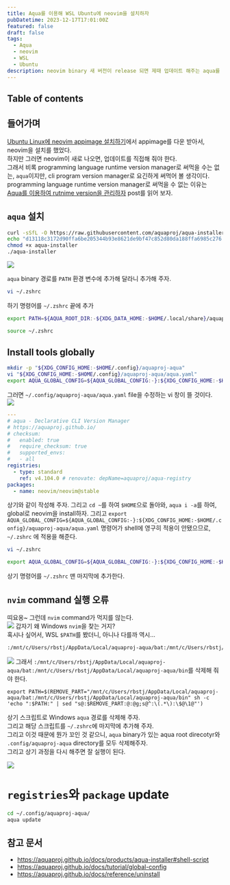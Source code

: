```yaml
---
title: Aqua를 이용해 WSL Ubuntu에 neovim을 설치하자
pubDatetime: 2023-12-17T17:01:00Z
featured: false
draft: false
tags:
  - Aqua
  - neovim
  - WSL
  - Ubuntu
description: neovim binary 새 버전이 release 되면 제때 업데이트 해주는 aqua를 이용하자
---
```


## Table of contents

## 들어가며

[Ubuntu Linux에 neovim appimage 설치하기](install-neovim-appimage-on-ubuntu.md)에서 appimage를 다운 받아서, neovim을 설치를 했었다.  
하지만 그러면 neovim이 새로 나오면, 업데이트를 직접해 줘야 한다.  
그래서 비록 programming language runtime version manager로 써먹을 수는 없는, `aqua`이지만, cli program version manager로 요긴하게 써먹어 볼 생각이다.  
programming language runtime version manager로 써먹을 수 없는 이유는 [Aqua를 이용하여 rutnime version을 관리하자](manage-cli-program-version-using-aqua-proj.md) post를 읽어 보자.

## `aqua` 설치

```zsh
curl -sSfL -O https://raw.githubusercontent.com/aquaproj/aqua-installer/v2.2.0/aqua-installer
echo "d13118c3172d90ffa6be205344b93e8621de9bf47c852d80da188ffa6985c276 aqua-installer" | sha256sum -c
chmod +x aqua-installer
./aqua-installer
```

![](https://res.cloudinary.com/gyunseo-blog/image/upload/f_auto/v1702800323/image_etncon.png)

`aqua` binary 경로를 `PATH` 환경 변수에 추가해 달라니 추가해 주자.

```zsh
vi ~/.zshrc
```

하기 명령어를 `~/.zshrc` 끝에 추가

```zsh
export PATH=${AQUA_ROOT_DIR:-${XDG_DATA_HOME:-$HOME/.local/share}/aquaproj-aqua}/bin:$PATH
```

```zsh
source ~/.zshrc
```

## Install tools globally

```zsh
mkdir -p "${XDG_CONFIG_HOME:-$HOME/.config}/aquaproj-aqua"
vi "${XDG_CONFIG_HOME:-$HOME/.config}/aquaproj-aqua/aqua.yaml"
export AQUA_GLOBAL_CONFIG=${AQUA_GLOBAL_CONFIG:-}:${XDG_CONFIG_HOME:-$HOME/.config}/aquaproj-aqua/aqua.yaml
```

그러면
`~/.config/aquaproj-aqua/aqua.yaml` file을 수정하는 vi 창이 뜰 것이다.  
![](https://res.cloudinary.com/gyunseo-blog/image/upload/f_auto/v1702800454/image_vuvrvy.png)

```yaml
---
# aqua - Declarative CLI Version Manager
# https://aquaproj.github.io/
# checksum:
#   enabled: true
#   require_checksum: true
#   supported_envs:
#   - all
registries:
  - type: standard
    ref: v4.104.0 # renovate: depName=aquaproj/aqua-registry
packages:
  - name: neovim/neovim@stable
```

상기와 같이 작성해 주자.
그리고 `cd ~`를 하여 `$HOME`으로 돌아와, `aqua i -a`를 하여, global로 neovim을 install하자.
그리고
`export AQUA_GLOBAL_CONFIG=${AQUA_GLOBAL_CONFIG:-}:${XDG_CONFIG_HOME:-$HOME/.config}/aquaproj-aqua/aqua.yaml` 명령어가 shell에 영구히 적용이 안됐으므로, `~/.zshrc` 에 적용을 해준다.

```zsh
vi ~/.zshrc
```

```zsh
export AQUA_GLOBAL_CONFIG=${AQUA_GLOBAL_CONFIG:-}:${XDG_CONFIG_HOME:-$HOME/.config}/aquaproj-aqua/aqua.yaml
```

상기 명령어를 `~/.zshrc` 맨 마지막에 추가한다.

## `nvim` command 실행 오류

띠요옹~ 그런데 `nvim` command가 먹지를 않는다.  
![](https://res.cloudinary.com/gyunseo-blog/image/upload/f_auto/v1702800998/image_xae4fs.png)
갑자기 왜 Windows `nvim`을 찾는 거지?  
혹시나 싶어서, WSL `$PATH`를 봤더니, 아니나 다를까 역시...

```zsh
:/mnt/c/Users/rbstj/AppData/Local/aquaproj-aqua/bat:/mnt/c/Users/rbstj/AppData/Local/aquaproj-aqua/bin
```

![](https://res.cloudinary.com/gyunseo-blog/image/upload/f_auto/v1702801045/image_vrysie.png)
그래서 `:/mnt/c/Users/rbstj/AppData/Local/aquaproj-aqua/bat:/mnt/c/Users/rbstj/AppData/Local/aquaproj-aqua/bin`를 삭제해 줘야 한다.

```
export PATH=$(REMOVE_PART="/mnt/c/Users/rbstj/AppData/Local/aquaproj-aqua/bat:/mnt/c/Users/rbstj/AppData/Local/aquaproj-aqua/bin" sh -c 'echo ":$PATH:" | sed "s@:$REMOVE_PART:@:@g;s@^:\(.*\):\$@\1@"')
```

상기 스크립트로 Windows `aqua` 경로를 삭제해 주자.  
그리고 해당 스크립트를 `~/.zshrc`에 마지막에 추가해 주자.  
그리고 이것 때문에 뭔가 꼬인 것 같으니, `aqua` binary가 있는 aqua root direcotyr와 `.config/aquaproj-aqua` directory를 모두 삭제해주자.  
그리고 상기 과정을 다시 해주면 잘 실행이 된다.

![](https://res.cloudinary.com/gyunseo-blog/image/upload/f_auto/v1702802717/image_df0jfu.png)

# `registries`와 `package` update

```zsh
cd ~/.config/aquaproj-aqua/
aqua update
```

## 참고 문서

- <https://aquaproj.github.io/docs/products/aqua-installer#shell-script>
- <https://aquaproj.github.io/docs/tutorial/global-config>
- <https://aquaproj.github.io/docs/reference/uninstall>
